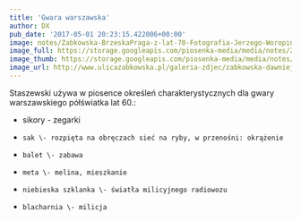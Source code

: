 ```yaml
---
title: 'Gwara warszawska'
author: DX
pub_date: '2017-05-01 20:23:15.422006+00:00'
image: notes/Zabkowska-BrzeskaPraga-z-lat-70-Fotografia-Jerzego-Woropinskiego.jpg
image_full: https://storage.googleapis.com/piosenka-media/media/notes/Zabkowska-BrzeskaPraga-z-lat-70-Fotografia-Jerzego-Woropinskiego.jpg
image_thumb: https://storage.googleapis.com/piosenka-media/media/notes/Zabkowska-BrzeskaPraga-z-lat-70-Fotografia-Jerzego-Woropinskiego.jpg.0x300_q85_upscale.jpg
image_url: http://www.ulicazabkowska.pl/galeria-zdjec/zabkowska-dawniej
---
```


Staszewski używa w piosence określeń charakterystycznych dla gwary warszawskiego półświatka lat 60.:

- sikory \- zegarki
 -     sak \- rozpięta na obręczach sieć na ryby, w przenośni: okrążenie
 -     balet \- zabawa
 -     meta \- melina, mieszkanie
 -     niebieska szklanka \- światła milicyjnego radiowozu
 -     blacharnia \- milicja